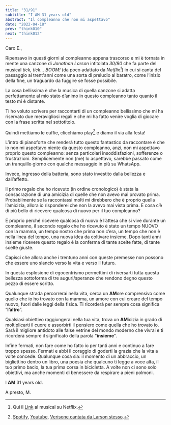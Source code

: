 ```yaml
---
title: "31/91"
subtitle: "I AM 31 years old"
abstract: "Il compleanno che non mi aspettavo"
date: "2022-04-18"
prev: "think010"
next: "think012"
---
```


Caro E.,

Ripensavo in questi giorni al compleanno appena trascorso e mi è tornata in mente una canzone di *Jonathan Larson* intitolata *30/90* che fa parte del musical *tick, tick... BOOM!* (da poco adattato da *Netflix[^1]*) in cui si canta del passaggio ai trent'anni come una sorta di preludio al baratro, come l’inizio della fine, un traguardo da fuggire se fosse possibile.

La cosa bellissima è che la musica di quella canzone si adatta perfettamente al mio stato d’animo in questo compleanno tanto quanto il testo mi è distante.

Ti ho voluto scrivere per raccontarti di un compleanno bellissimo che mi ha riservato due meravigliosi regali e che mi ha fatto venire voglia di giocare con la frase scritta nel sottotitolo.

Quindi mettiamo le cuffie, clicchiamo play[^2] e diamo il via alla festa!

L’intro di pianoforte che renderà tutto questo fantastico da raccontare è che io non mi aspettavo niente da questo compleanno, anzi, non mi aspettavo proprio questo compleanno: senza particolari insoddisfazioni, sofferenze o frustrazioni. Semplicemente non (me) lo aspettavo, sarebbe passato come un tranquillo giorno con qualche messaggio in più su WhatsApp. 

Invece, ingresso della batteria, sono stato investito dalla bellezza e dall’affetto.

Il primo regalo che ho ricevuto (in ordine cronologico) è stata la consacrazione di una amicizia di quelle che non avevo mai provato prima. Probabilmente se la raccontassi molti mi direbbero che è proprio quella l’amicizia, allora io risponderei che non la avevo mai vista prima. E cosa c’è di più bello di ricevere qualcosa di nuovo per il tuo compleanno?

E proprio perché ricevere qualcosa di nuovo è l’attesa che si vive durante un compleanno, il secondo regalo che ho ricevuto è stato un tempo NUOVO con la mamma, un tempo nostro che prima non c’era, un tempo che non è nella linea del tempo, una nuova idea da coltivare insieme. Dopo tanti anni insieme ricevere questo regalo è la conferma di tante scelte fatte, di tante scelte giuste.

Capisci che allora anche i trentuno anni con queste premesse non possono che essere uno slancio verso la vita e verso il futuro.

In questa esplosione di egocentrismo permettimi di riversarti tutta questa bellezza sottoforma di tre auguri/speranze che rendono degno questo pezzo di essere scritto.

Qualunque strada percorrerai nella vita, cerca un **AM**ore comprensivo come quello che io ho trovato con la mamma, un amore con cui creare del tempo nuovo, fuori dalle leggi della fisica. Ti ricorderà per sempre cosa significa “**l’altro**”.

Qualsiasi obiettivo raggiungerai nella tua vita, trova un **AM**icizia in grado di moltiplicarti il cuore e assorbirti il pensiero come quella che ho trovato io. Sarà il migliore antidoto alle false vetrine del mondo moderno che vivrai e ti ricorderà sempre il significato della parola "**insieme**".

Infine fermati, non fare come ho fatto io per tanti anni e continuo a fare troppo spesso. Fermati e abbi il coraggio di goderti la grazia che la vita a volte concede. Qualunque cosa sia: il momento di un abbraccio, un bigliettino dentro un libro, una poesia che qualcuno ti legge a voce alta, il tuo primo bacio, la tua prima corsa in bicicletta. A volte non ci sono solo obiettivi, ma anche momenti di benessere da respirare a pieni polmoni.

I **AM** 31 years old.

A presto,
M.

[^1]: Qui il [Link](https://www.netflix.com/title/81149184 "tick, tick... BOOM!") al musical su Netflix. 
[^2]: [Spotify](https://open.spotify.com/track/55MIRLbZzpYSmMlRt9ZDWM?si=6744ccc2a0ad4d1a), [Youtube](https://www.youtube.com/watch?v=eh6-ZfWdnLQ), [Verisone cantata da Larson stesso](https://www.youtube.com/watch?v=Z6ueegKXqL8).